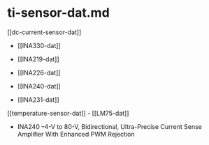 
# ti-sensor-dat.md

[[dc-current-sensor-dat]] 

- [[INA330-dat]]

- [[INA219-dat]] 
- [[INA226-dat]] 
- [[INA240-dat]] 
- [[INA231-dat]]

[[temperature-sensor-dat]] - [[LM75-dat]]

- INA240 –4-V to 80-V, Bidirectional, Ultra-Precise Current Sense Amplifier With Enhanced PWM Rejection

